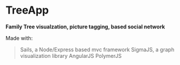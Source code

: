 # TreeApp

**Family Tree visualzation, picture tagging, based social network**

Made with:
>Sails, a Node/Express based mvc framework
>SigmaJS, a graph visualization library
>AngularJS
>PolymerJS
